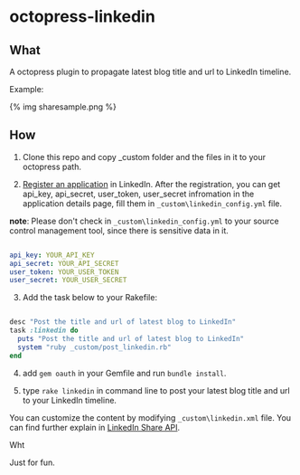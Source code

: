 octopress-linkedin
==================


## What

A octopress plugin to propagate latest blog title and url to LinkedIn timeline.

Example:

{% img sharesample.png %}

## How

1. Clone this repo and copy _custom folder and the files in it to your octopress path.

2. [Register an application](https://www.linkedin.com/secure/developer?newapp=) in LinkedIn. After the registration, you can get api_key, api_secret, user_token, user_secret infromation in the application details page, fill them in `_custom\linkedin_config.yml` file.

**note**: Please don't check in `_custom\linkedin_config.yml` to your source control management tool, since there is sensitive data in it.

```yaml _custom\linkedin_config.yml

api_key: YOUR_API_KEY
api_secret: YOUR_API_SECRET
user_token: YOUR_USER_TOKEN
user_secret: YOUR_USER_SECRET

```

3. Add the task below to your Rakefile:

```ruby

desc "Post the title and url of latest blog to LinkedIn"
task :linkedin do
  puts "Post the title and url of latest blog to LinkedIn"
  system "ruby _custom/post_linkedin.rb"
end

```

4. add `gem oauth` in your Gemfile and run `bundle install`.

5. type `rake linkedin` in command line to post your latest blog title and url to your LinkedIn timeline.

You can customize the content by modifying `_custom\linkedin.xml` file. You can find further explain in [LinkedIn Share API](https://developer.linkedin.com/documents/share-api#toggleview:id=xml). 

Wht

Just for fun.



